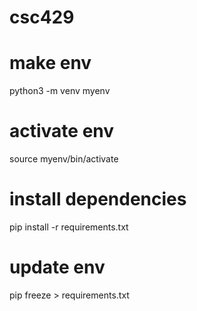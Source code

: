 # csc429

# make env
python3 -m venv myenv

# activate env
source myenv/bin/activate

# install dependencies
pip install -r requirements.txt

# update env
pip freeze > requirements.txt